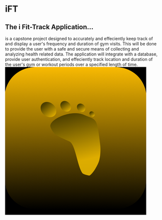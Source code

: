 # iFT
## The i Fit-Track Application... 
is a capstone project designed to accurately and effeciently keep track of and display a user's frequency and duration of gym visits.
This will be done to provide the user with a safe and secure means of collecting and analyzing health related data.
The application will integrate with a database, provide user authentication, and effeciently track location and duration of the user's gym or workout periods over a specified length of time.
![iFT Icon - Rough Design](https://github.com/jasonhkendall/iFT/blob/master/Screen%20Shot%202019-05-14%20at%201.54.04%20PM.png)
